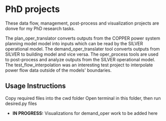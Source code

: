# PhD projects
These data flow, management, post-process and visualization projects are donve for my PhD research tasks.

The plan_oper_translator converts outputs from the COPPER power system planning model model into inputs which can be read by the SILVER operational model.
The demand_oper_translater tool converts outputs from SILVER to building model and vice versa.
The oper_process tools are used to post-process and analyze outputs from the SILVER operational model. 
The test_flow_interpolation was an interesting test project to interpolate power flow data outside of the models' boundaries. 

## Usage Instructions
Copy required files into the cwd folder
Open terminal in this folder, then run desired.py files



- **IN PROGRESS:** Visualizations for demand_oper work to be added here
